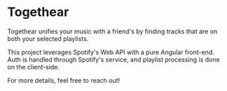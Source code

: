 # Togethear

Togethear unifies your music with a friend's by finding tracks that are on both your selected playlists.

This project leverages Spotify's Web API with a pure Angular front-end. Auth is handled through Spotify's service, and playlist processing is done on the client-side.

For more details, feel free to reach out!
